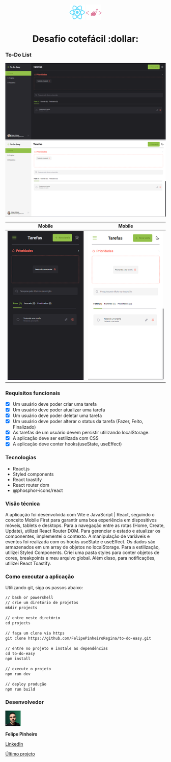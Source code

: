 <div align="center">
    <img src="./assets/react.svg" alt="React" width="48">
    <img src="./assets/styledcomponents.svg" alt="Styled" width="48">
</div>

<h1 align="center"> Desafio cotefácil :dollar:</h1>

### To-Do List

![HOME DARKMODE](./assets/home-darkmode.png)
![HOME DARKMODE](./assets/home-lightmode.png)

| Mobile | Mobile |
|-|-|
|![HOME DARKMODE](./assets/home-mobile-darkmode.png)|![HOME DARKMODE](./assets/home-mobile-lightmode.png)|




### Requisitos funcionais
- [x] Um usuário deve poder criar uma tarefa
- [x] Um usuário deve poder atualizar uma tarefa
- [x] Um usuário deve poder deletar uma tarefa
- [x] Um usuário deve poder alterar o status da tarefa (Fazer, Feito, Finalizado)
- [x] As tarefas de um usuário devem persistir utilizando localStorage.
- [x] A aplicação deve ser estilizada com CSS
- [x] A aplicação deve conter hooks(useState, useEffect)

### Tecnologias
- React.js
- Styled components
- React toastify
- React router dom
- @phosphor-icons/react

### Visão técnica 
A aplicação foi desenvolvida com Vite e JavaScript | React, seguindo o conceito Mobile First para garantir uma boa experiência em dispositivos móveis, tablets e desktops. Para a navegação entre as rotas (Home, Create, Update), utilizei React Router DOM. Para gerenciar o estado e atualizar os componentes, implementei o contexto. A manipulação de variáveis e eventos foi realizada com os hooks useState e useEffect. Os dados são armazenados em um array de objetos no localStorage. Para a estilização, utilizei Styled Components. Criei uma pasta styles para conter objetos de cores, breakpoints e meu arquivo global. Além disso, para notificações, utilizei React Toastify.

### Como executar a aplicação
Utilizando git, siga os passos abaixo:
```
// bash or powershell
// crie um diretório de projetos
mkdir projects

// entre neste diretório
cd projects

// faça um clone via https
git clone https://github.com/FelipePinheiroRegina/to-do-easy.git

// entre no projeto e instale as dependências
cd to-do-easy
npm install

// execute o projeto
npm run dev

// deploy produção
npm run build
```

### Desenvolvedor

 <img src="./assets/profile1.jpeg" alt="Profile" width="48">

 <strong>Felipe Pinheiro</strong>
 
 [LinkedIn](https://www.linkedin.com/in/felipe-pinheiro-002427250/)
 
 [Último projeto](https://github.com/FelipePinheiroRegina/food-explorer-frontend)
